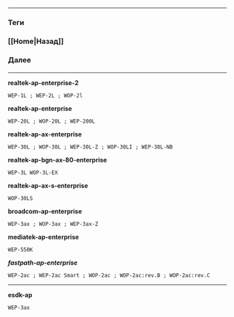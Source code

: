 
---
### Теги

### [[Home|Назад]]
#### 
### Далее
####
---




**realtek-ap-enterprise-2**
``` unfold
WEP-1L ; WEP-2L ; WOP-2l
```
**realtek-ap-enterprise**
``` unfold
WEP-20L ; WOP-20L ; WEP-200L
```
**realtek-ap-ax-enterprise**
```unfold
WEP-30L ; WOP-30L ; WEP-30L-Z ; WOP-30LI ; WEP-30L-NB
```
**realtek-ap-bgn-ax-80-enterprise**
```unfold
WEP-3L WOP-3L-EX
```
**realtek-ap-ax-s-enterprise**
```unfold
WOP-30LS
```
**broadcom-ap-enterprise**
``` unfold
WEP-3ax ; WOP-3ax ; WEP-3ax-Z
```
**mediatek-ap-enterprise**
``` unfold
WEP-550K
```
***fastpath-ap-enterprise***
``` unfold
WEP-2ac ; WEP-2ac Smart ; WOP-2ac ; WOP-2ac:rev.B ; WOP-2ac:rev.C
```

---

**esdk-ap**
```unfold
WEP-3ax
```
